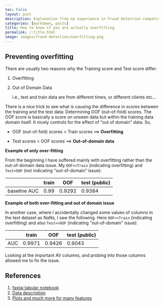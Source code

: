 ```yaml
---
toc: False
layout: post
description: Explanation from my experience in Fraud Detection competition
categories: [markdown, posts]
title: How to know if you are actually overfitting
permalink: /:title.html
image: images/fraud-detection/overfitting.png
---
```


## **Preventing overfitting**

There are usually two reasons why the Training score and Test score
differ:

1. Overfitting

2. Out of Domain Data 

	i.e., test and train data are from different times, or different
    clients etc...

There is a nice trick to see what is causing the difference in scores
between the training and the test data: Determining OOF (out-of-fold)
scores. The OOF score is basically a score on unseen data but within
the training data domain itself. It nicely controls for the effect of
"out of domain" data. So,

- OOF (out-of-fold) scores < Train scores ==> **Overfitting**

- Test scores < OOF scores ==> **Out-of-domain data**

**Example of only over-fitting**

From the beginning I have suffered mainly with overfitting rather than
the out-of-domain data issue. My `OOF<<Train` (indicating overfitting)
and `Test>OOF` (not indicating "out-of-domain" issue):

|              | train | OOF    | test (public) |
|--------------|-------|--------|---------------|
| baseline AUC | 0.99  | 0.9292 | 0.9384        |

**Example of both over-fitting and out of domain issue**

In another case, where I accidentally changed some values of columns
in the test dataset as NaNs, I saw the following. Here `OOF<<Train`
(indicating overfitting) and also `Test<<OOF` (indicating
"out-of-domain" issue):

|     | train  | OOF    | test (public) |
|-----|--------|--------|---------------|
| AUC | 0.9971 | 0.9426 | 0.9043        |

Looking at the important AV columns, and probing into those columns
allowed me to fix the issue.

## References

1. [fastai tabular notebook](https://github.com/fastai/fastbook/blob/master/09_tabular.ipynb)
1. [Data description](https://www.kaggle.com/c/ieee-fraud-detection/discussion/101203)
1. [Plots and much more for many features](https://www.kaggle.com/alijs1/ieee-transaction-columns-reference)

